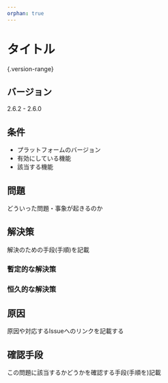 ```yaml
---
orphan: true
---
```


# タイトル

{.version-range}
## バージョン
2.6.2 - 2.6.0

## 条件

- プラットフォームのバージョン
- 有効にしている機能
- 該当する機能

## 問題

どういった問題・事象が起きるのか

## 解決策

解決のための手段(手順)を記載

### 暫定的な解決策

### 恒久的な解決策

## 原因

原因や対応するIssueへのリンクを記載する

## 確認手段

この問題に該当するかどうかを確認する手段(手順を)記載
